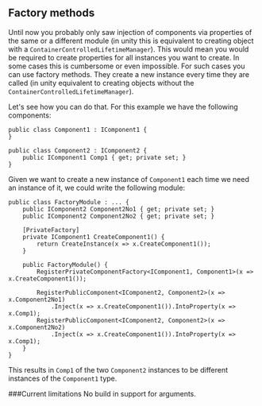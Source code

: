 ﻿Factory methods
---------------

Until now you probably only saw injection of components via properties of the same or a different module (in unity this is 
equivalent to creating object with a `ContainerControlledLifetimeManager`). This would mean you would be required to create 
properties for all instances you want to create. In some cases this is cumbersome or even impossible. For such cases you 
can use factory methods. They create a new instance every time they are called (in unity equivalent to creating objects 
without the `ContainerControlledLifetimeManager`).

Let's see how you can do that. For this example we have the following components:

    public class Component1 : IComponent1 {
    }

    public class Component2 : IComponent2 {
        public IComponent1 Comp1 { get; private set; }
    }

Given we want to create a new instance of `Component1` each time we need an instance of it, we could write the following 
module:

    public class FactoryModule : ... {
        public IComponent2 Component2No1 { get; private set; }
        public IComponent2 Component2No2 { get; private set; }

        [PrivateFactory]
        private IComponent1 CreateComponent1() {
            return CreateInstance(x => x.CreateComponent1());
        }

        public FactoryModule() {
            RegisterPrivateComponentFactory<IComponent1, Component1>(x => x.CreateComponent1());

            RegisterPublicComponent<IComponent2, Component2>(x => x.Component2No1)
                .Inject(x => x.CreateComponent1()).IntoProperty(x => x.Comp1);
            RegisterPublicComponent<IComponent2, Component2>(x => x.Component2No2)
                .Inject(x => x.CreateComponent1()).IntoProperty(x => x.Comp1);
        }
    }

This results in `Comp1` of the two `Component2` instances to be different instances of the `Component1` type.

###Current limitations
No build in support for arguments.